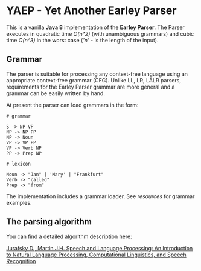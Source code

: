 # YAEP - Yet Another Earley Parser

This is a vanilla **Java 8** implementation of the **Earley Parser**. The Parser executes in quadratic time *O(n^2)* (with unambiguous grammars)
and cubic time *O(n^3)* in the worst case (*'n'* - is the length of the input).

## Grammar

The parser is suitable for processing any context-free language using an appropriate context-free grammar (CFG).
Unlike LL, LR, LALR parsers, requirements for the Earley Parser grammar are more general and a grammar can be
 easily written by hand.

 At present the parser can load grammars in the form:

 ```
 # grammar

 S -> NP VP
 NP -> NP PP
 NP -> Noun
 VP -> VP PP
 VP -> Verb NP
 PP -> Prep NP

 # lexicon

 Noun -> "Jan" | 'Mary' | "Frankfurt"
 Verb -> "called"
 Prep -> "from"
 ```

The implementation includes a grammar loader. See *resources* for grammar examples.


## The parsing algorithm

You can find a detailed algorithm description here:

[Jurafsky D., Martin J.H. Speech and Language Processing: An Introduction to Natural Language Processing, Computational Linguistics, and Speech Recognition](http://amzn.to/2bxdt0g)
